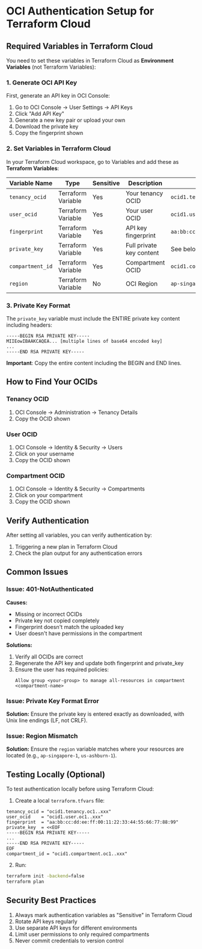 # OCI Authentication Setup for Terraform Cloud

## Required Variables in Terraform Cloud

You need to set these variables in Terraform Cloud as **Environment Variables** (not Terraform Variables):

### 1. Generate OCI API Key
First, generate an API key in OCI Console:
1. Go to OCI Console → User Settings → API Keys
2. Click "Add API Key"
3. Generate a new key pair or upload your own
4. Download the private key
5. Copy the fingerprint shown

### 2. Set Variables in Terraform Cloud

In your Terraform Cloud workspace, go to Variables and add these as **Terraform Variables**:

| Variable Name | Type | Sensitive | Description | Example |
|--------------|------|-----------|-------------|---------|
| `tenancy_ocid` | Terraform Variable | Yes | Your tenancy OCID | `ocid1.tenancy.oc1..aaaaaaaaxxx` |
| `user_ocid` | Terraform Variable | Yes | Your user OCID | `ocid1.user.oc1..aaaaaaaaxxx` |
| `fingerprint` | Terraform Variable | Yes | API key fingerprint | `aa:bb:cc:dd:ee:ff:00:11:22:33:44:55:66:77:88:99` |
| `private_key` | Terraform Variable | Yes | Full private key content | See below |
| `compartment_id` | Terraform Variable | Yes | Compartment OCID | `ocid1.compartment.oc1..aaaaaaaaxxx` |
| `region` | Terraform Variable | No | OCI Region | `ap-singapore-1` |

### 3. Private Key Format

The `private_key` variable must include the ENTIRE private key content including headers:

```
-----BEGIN RSA PRIVATE KEY-----
MIIEowIBAAKCAQEA... [multiple lines of base64 encoded key]
...
-----END RSA PRIVATE KEY-----
```

**Important**: Copy the entire content including the BEGIN and END lines.

## How to Find Your OCIDs

### Tenancy OCID
1. OCI Console → Administration → Tenancy Details
2. Copy the OCID shown

### User OCID  
1. OCI Console → Identity & Security → Users
2. Click on your username
3. Copy the OCID shown

### Compartment OCID
1. OCI Console → Identity & Security → Compartments
2. Click on your compartment
3. Copy the OCID shown

## Verify Authentication

After setting all variables, you can verify authentication by:
1. Triggering a new plan in Terraform Cloud
2. Check the plan output for any authentication errors

## Common Issues

### Issue: 401-NotAuthenticated
**Causes:**
- Missing or incorrect OCIDs
- Private key not copied completely
- Fingerprint doesn't match the uploaded key
- User doesn't have permissions in the compartment

**Solutions:**
1. Verify all OCIDs are correct
2. Regenerate the API key and update both fingerprint and private_key
3. Ensure the user has required policies:
   ```
   Allow group <your-group> to manage all-resources in compartment <compartment-name>
   ```

### Issue: Private Key Format Error
**Solution:**
Ensure the private key is entered exactly as downloaded, with Unix line endings (LF, not CRLF).

### Issue: Region Mismatch
**Solution:**
Ensure the `region` variable matches where your resources are located (e.g., `ap-singapore-1`, `us-ashburn-1`).

## Testing Locally (Optional)

To test authentication locally before using Terraform Cloud:

1. Create a local `terraform.tfvars` file:
```hcl
tenancy_ocid = "ocid1.tenancy.oc1..xxx"
user_ocid    = "ocid1.user.oc1..xxx"
fingerprint  = "aa:bb:cc:dd:ee:ff:00:11:22:33:44:55:66:77:88:99"
private_key  = <<EOF
-----BEGIN RSA PRIVATE KEY-----
...
-----END RSA PRIVATE KEY-----
EOF
compartment_id = "ocid1.compartment.oc1..xxx"
```

2. Run:
```bash
terraform init -backend=false
terraform plan
```

## Security Best Practices

1. Always mark authentication variables as "Sensitive" in Terraform Cloud
2. Rotate API keys regularly
3. Use separate API keys for different environments
4. Limit user permissions to only required compartments
5. Never commit credentials to version control